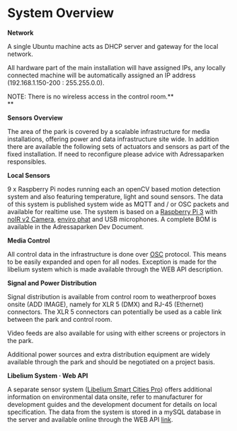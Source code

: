 # System Overview

**Network**

A single Ubuntu machine acts as DHCP server and gateway for the local network.

All hardware part of the main installation will have assigned IPs, any locally connected machine will be automatically assigned an IP address \(192.168.1.150-200 : 255.255.0.0\).

NOTE: There is no wireless access in the control room.**                
**

**Sensors Overview**

The area of the park is covered by a scalable infrastructure for media installations, offering power and data infrastructure site wide. In addition there are available the following sets of actuators and sensors as part of the fixed installation. If need to reconfigure please advice with Adressaparken responsibles.

**Local Sensors**

9 x Raspberry Pi nodes running each an openCV based motion detection system and also featuring temperature, light and sound sensors. The data of this system is published system wide as MQTT and / or OSC packets and available for realtime use. The system is based on a [Raspberry Pi 3](https://www.raspberrypi.org/products/raspberry-pi-3-model-b/) with [noIR v2 Camera](https://www.raspberrypi.org/products/pi-noir-camera-v2/), [enviro phat](https://shop.pimoroni.com/products/enviro-phat) and USB microphones. A complete BOM is available in the Adressaparken Dev Document.

**Media Control**

All control data in the infrastructure is done over [OSC](https://en.wikipedia.org/wiki/Open_Sound_Control) protocol. This means to be easily expanded and open for all nodes. Exception is made for the libelium system which is made available through the WEB API description.

**Signal and Power Distribution**

Signal distribution is available from control room to weatherproof boxes onsite \(ADD IMAGE\), namely for XLR 5 \(DMX\) and RJ-45 \(Ethernet\) connectors. The XLR 5 connectors can potentially be used as a cable link between the park and control room.

Video feeds are also available for using with either screens or projectors in the park.

Additional power sources and extra distribution equipment are widely available through the park and should be negotiated on a project basis.

**Libelium System · Web API**

A separate sensor system \([Libelium Smart Cities Pro](http://www.libelium.com/new-smart-cities-platform-air-quality-dust-sound-light-precision-sensors/)\) offers additional information on environmental data onsite, refer to manufacturer for development guides and the development document for details on local specification. The data from the system is stored in a mySQL database in the server and available online through the WEB API [link](https://parken.perseum.com).

